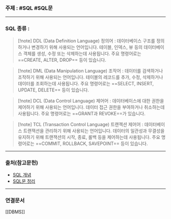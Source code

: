 ### 주제 : #SQL #SQL문

___

### SQL 종류 : 

>[!note] DDL (Data Definition Language) 정의어 :
> 데이터베이스 구조를 정의하거나 변경하기 위해 사용되는 언어입니다. 테이블, 인덱스, 뷰 등의 데이터베이스 객체를 생성, 수정 또는 삭제하는데 사용됩니다. 
> 주요 명령어로는 ==CREATE, ALTER, DROP== 등이 있습니다.

>[!note] DML (Data Manipulation Language) 조작어 :
> 데이터를 검색하거나 조작하기 위해 사용되는 언어입니다. 테이블의 레코드를 추가, 수정, 삭제하거나 데이터를 조회하는데 사용됩니다. 
> 주요 명령어로는 ==SELECT, INSERT, UPDATE, DELETE== 등이 있습니다.


>[!note] DCL (Data Control Language) 제어어 :
> 데이터베이스에 대한 권한을 제어하기 위해 사용되는 언어입니다. 데이터 접근 권한을 부여하거나 취소하는데 사용됩니다. 
> 주요 명령어로는 ==GRANT과 REVOKE==가 있습니다.

>[!note] TCL (Transaction Control Language) 트랜젝션 제어어 :
> 데이터베이스 트랜잭션을 관리하기 위해 사용되는 언어입니다. 데이터의 일관성과 무결성을 유지하기 위해 트랜잭션의 시작, 종료, 롤백 등을 제어하는데 사용됩니다. 
> 주요 명령어로는 ==COMMIT, ROLLBACK, SAVEPOINT== 등이 있습니다.


___

### 출처(참고문헌)

- [SQL 개념](https://velog.io/@juunghunz/%EB%8D%B0%EC%9D%B4%ED%84%B0%EB%B2%A0%EC%9D%B4%EC%8A%A4-SQLTIL-2021.08.26)
- [SQL문 정리](https://comclothing.tistory.com/74)

___

### 연결문서

[[DBMS]]
